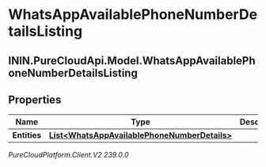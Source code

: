 # WhatsAppAvailablePhoneNumberDetailsListing

## ININ.PureCloudApi.Model.WhatsAppAvailablePhoneNumberDetailsListing

## Properties

|Name | Type | Description | Notes|
|------------ | ------------- | ------------- | -------------|
| **Entities** | [**List&lt;WhatsAppAvailablePhoneNumberDetails&gt;**](WhatsAppAvailablePhoneNumberDetails) |  | [optional] |



_PureCloudPlatform.Client.V2 239.0.0_
